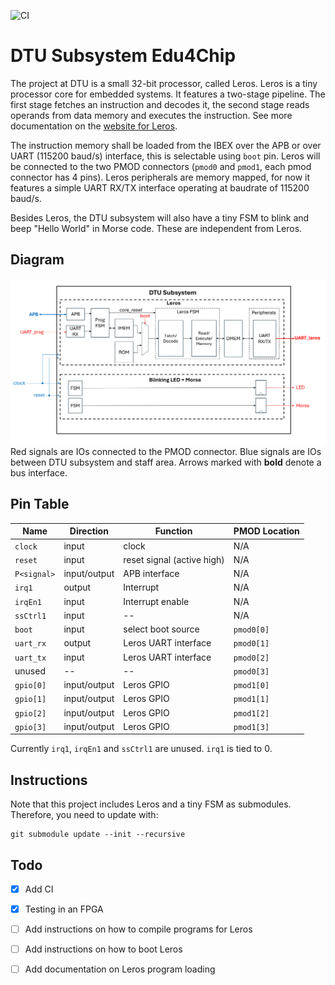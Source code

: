 ![CI](https://github.com/Edu4Chip/Subsystem_DTU/actions/workflows/scala.yml/badge.svg)

# DTU Subsystem Edu4Chip
The project at DTU is a small 32-bit processor, called Leros. Leros is a tiny processor core for embedded systems. It features a two-stage pipeline. The first stage fetches an instruction and decodes it, the second stage reads operands from data memory and executes the instruction. 
See more documentation on the [website for Leros](https://leros-dev.github.io/). 

The instruction memory shall be loaded from the IBEX over the APB or over UART (115200 baud/s) interface, this is selectable using `boot` pin. Leros will be connected to the two PMOD connectors (`pmod0` and `pmod1`, each pmod connector has 4 pins). 
Leros peripherals are memory mapped, for now it features a simple UART RX/TX interface operating at baudrate of 115200 baud/s. 

Besides Leros, the DTU subsystem will also have a tiny FSM to blink and beep "Hello World" in Morse code. These are independent from Leros. 


## Diagram

![Alt text](doc/figures/DTU_Subsystem_Diagram.png)
Red signals are IOs connected to the PMOD connector. Blue signals are IOs between DTU subsystem and staff area. Arrows marked with **bold** denote a bus interface.  

## Pin Table

| Name              | Direction           | Function                   |PMOD Location
| ------------------| --------------------| -------------------------- |--------------
| `clock`           | input               | clock                      | N/A
| `reset`           | input               | reset signal (active high) | N/A
| `P<signal>`       | input/output        | APB interface              | N/A
| `irq1`            | output              | Interrupt                  | N/A
| `irqEn1`          | input               | Interrupt enable           | N/A
| `ssCtrl1`         | input               | --                         | N/A
| `boot`            | input               | select boot source         | `pmod0[0]`
| `uart_rx`         | output              | Leros UART interface       | `pmod0[1]`
| `uart_tx`         | input               | Leros UART interface       | `pmod0[2]`
| unused            | --                  | --                         | `pmod0[3]`
| `gpio[0]`         | input/output        | Leros GPIO                 | `pmod1[0]`
| `gpio[1]`         | input/output        | Leros GPIO                 | `pmod1[1]`
| `gpio[2]`         | input/output        | Leros GPIO                 | `pmod1[2]`
| `gpio[3]`         | input/output        | Leros GPIO                 | `pmod1[3]`



Currently `irq1`, `irqEn1` and `ssCtrl1` are unused. `irq1` is tied to 0. 

##  

## Instructions
Note that this project includes Leros and a tiny FSM as submodules. Therefore, you need to update with:

```
git submodule update --init --recursive
```
## Todo 
 - [x] Add CI
 - [x] Testing in an FPGA
 - [ ] Add instructions on how to compile programs for Leros
 - [ ] Add instructions on how to boot Leros
 - [ ] Add documentation on Leros program loading


